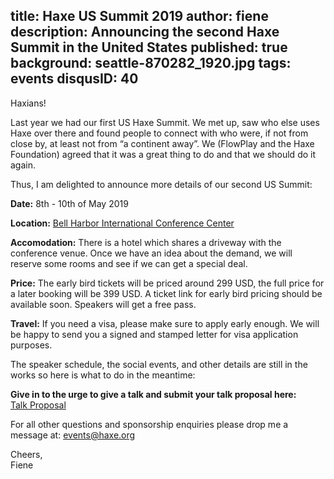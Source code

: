 title: Haxe US Summit 2019 
author: fiene
description: Announcing the second Haxe Summit in the United States
published: true
background: seattle-870282_1920.jpg
tags: events
disqusID: 40
---

Haxians!

Last year we had our first US Haxe Summit. We met up, saw who else uses Haxe over there and found people to connect with who were, if not from close by, at least not from “a continent away”. We (FlowPlay and the Haxe Foundation) agreed that it was a great thing to do and that we should do it again.

Thus, I am delighted to announce more details of our second US Summit:

**Date:** 8th - 10th of May 2019

**Location:** [Bell Harbor International Conference Center](https://goo.gl/maps/xaDGa16fD4L2)

**Accomodation:** There is a hotel which shares a driveway with the conference venue. Once we have an idea about the demand, we will reserve some rooms and see if we can get a special deal.

**Price:** The early bird tickets will be priced around 299 USD, the full price for a later booking will be 399 USD. A ticket link for early bird pricing should be available soon. Speakers will get a free pass.

**Travel:** If you need a visa, please make sure to apply early enough. We will be happy to send you a signed and stamped letter for visa application purposes.


The speaker schedule, the social events, and other details are still in the works so here is what to do in the meantime:

**Give in to the urge to give a talk and submit your talk proposal here:**  
[Talk Proposal](https://docs.google.com/forms/d/e/1FAIpQLSchar6c4O-gKukLOfz5B0TdECBmmhfZzdTy7_7Mx4swNwkGFA/viewform)


For all other questions and sponsorship enquiries please drop me a message at: [events@haxe.org](mailto:events@haxe.org)

Cheers,  
Fiene
